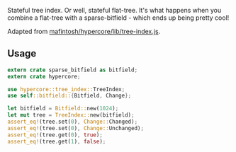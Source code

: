 Stateful tree index. Or well, stateful flat-tree. It's what happens when you
combine a flat-tree with a sparse-bitfield - which ends up being pretty cool!

Adapted from
[mafintosh/hypercore/lib/tree-index.js](https://github.com/mafintosh/hypercore/blob/master/lib/tree-index.js).

## Usage
```rust
extern crate sparse_bitfield as bitfield;
extern crate hypercore;

use hypercore::tree_index::TreeIndex;
use self::bitfield::{Bitfield, Change};

let bitfield = Bitfield::new(1024);
let mut tree = TreeIndex::new(bitfield);
assert_eq!(tree.set(0), Change::Changed);
assert_eq!(tree.set(0), Change::Unchanged);
assert_eq!(tree.get(0), true);
assert_eq!(tree.get(1), false);
```

